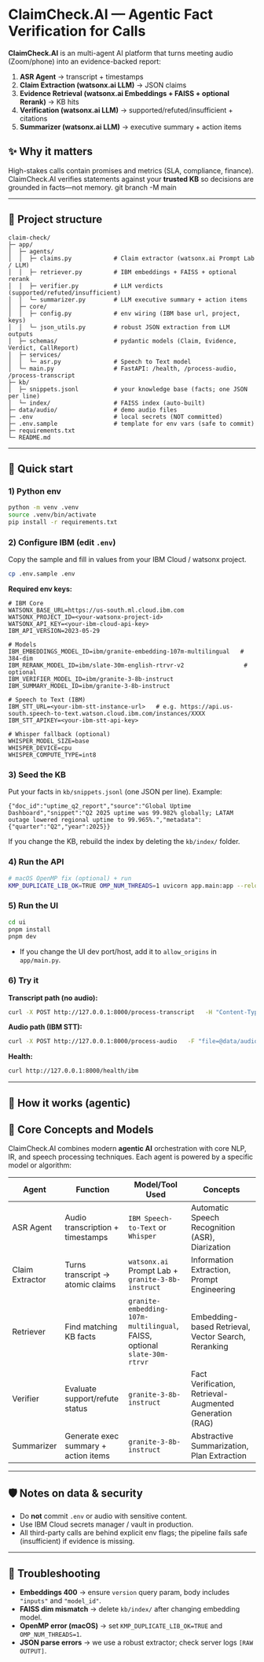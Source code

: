 # ClaimCheck.AI — Agentic Fact Verification for Calls

**ClaimCheck.AI** is an multi-agent AI platform that turns meeting audio (Zoom/phone) into an evidence-backed report:
1) **ASR Agent** → transcript + timestamps  
2) **Claim Extraction (watsonx.ai LLM)** → JSON claims  
3) **Evidence Retrieval (watsonx.ai Embeddings + FAISS + optional Rerank)** → KB hits  
4) **Verification (watsonx.ai LLM)** → supported/refuted/insufficient + citations  
5) **Summarizer (watsonx.ai LLM)** → executive summary + action items

## ✨ Why it matters

High-stakes calls contain promises and metrics (SLA, compliance, finance). ClaimCheck.AI verifies statements against your **trusted KB** so decisions are grounded in facts—not memory.
git branch -M main

---

## 🔧 Project structure

```
claim-check/
├─ app/
│  ├─ agents/
│  │  ├─ claims.py            # Claim extractor (watsonx.ai Prompt Lab / LLM)
│  │  ├─ retriever.py         # IBM embeddings + FAISS + optional rerank
│  │  ├─ verifier.py          # LLM verdicts (supported/refuted/insufficient)
│  │  └─ summarizer.py        # LLM executive summary + action items
│  ├─ core/
│  │  ├─ config.py            # env wiring (IBM base url, project, keys)
│  │  └─ json_utils.py        # robust JSON extraction from LLM outputs
│  ├─ schemas/                # pydantic models (Claim, Evidence, Verdict, CallReport)
│  ├─ services/
│  │  └─ asr.py               # Speech to Text model
│  └─ main.py                 # FastAPI: /health, /process-audio, /process-transcript
├─ kb/
│  ├─ snippets.jsonl          # your knowledge base (facts; one JSON per line)
│  └─ index/                  # FAISS index (auto-built)
├─ data/audio/                # demo audio files
├─ .env                       # local secrets (NOT committed)
├─ .env.sample                # template for env vars (safe to commit)
├─ requirements.txt
└─ README.md
```

---

## 🧪 Quick start

### 1) Python env
```bash
python -m venv .venv
source .venv/bin/activate
pip install -r requirements.txt
```

### 2) Configure IBM (edit `.env`)
Copy the sample and fill in values from your IBM Cloud / watsonx project.

```bash
cp .env.sample .env
```

**Required env keys:**
```
# IBM Core
WATSONX_BASE_URL=https://us-south.ml.cloud.ibm.com
WATSONX_PROJECT_ID=<your-watsonx-project-id>
WATSONX_API_KEY=<your-ibm-cloud-api-key>
IBM_API_VERSION=2023-05-29

# Models
IBM_EMBEDDINGS_MODEL_ID=ibm/granite-embedding-107m-multilingual   # 384-dim
IBM_RERANK_MODEL_ID=ibm/slate-30m-english-rtrvr-v2                 # optional
IBM_VERIFIER_MODEL_ID=ibm/granite-3-8b-instruct
IBM_SUMMARY_MODEL_ID=ibm/granite-3-8b-instruct

# Speech to Text (IBM)
IBM_STT_URL=<your-ibm-stt-instance-url>   # e.g. https://api.us-south.speech-to-text.watson.cloud.ibm.com/instances/XXXX
IBM_STT_APIKEY=<your-ibm-stt-api-key>

# Whisper fallback (optional)
WHISPER_MODEL_SIZE=base
WHISPER_DEVICE=cpu
WHISPER_COMPUTE_TYPE=int8
```

### 3) Seed the KB
Put your facts in `kb/snippets.jsonl` (one JSON per line). Example:

```jsonl
{"doc_id":"uptime_q2_report","source":"Global Uptime Dashboard","snippet":"Q2 2025 uptime was 99.982% globally; LATAM outage lowered regional uptime to 99.965%.","metadata":{"quarter":"Q2","year":2025}}
```

If you change the KB, rebuild the index by deleting the `kb/index/` folder.

### 4) Run the API
```bash
# macOS OpenMP fix (optional) + run
KMP_DUPLICATE_LIB_OK=TRUE OMP_NUM_THREADS=1 uvicorn app.main:app --reload
```

### 5) Run the UI
```bash
cd ui
pnpm install
pnpm dev
```
- If you change the UI dev port/host, add it to `allow_origins` in `app/main.py`.

### 6) Try it

**Transcript path (no audio):**
```bash
curl -X POST http://127.0.0.1:8000/process-transcript   -H "Content-Type: application/json"   -d '{"text":"We achieved 99.99% uptime in Q2. P95 latency under 200 ms globally. Default retention is 30 days."}'
```

**Audio path (IBM STT):**
```bash
curl -X POST http://127.0.0.1:8000/process-audio   -F "file=@data/audio/demo_call.wav"
```

**Health:**
```bash
curl http://127.0.0.1:8000/health/ibm
```

---

## 🧠 How it works (agentic)

## 🧠 Core Concepts and Models

ClaimCheck.AI combines modern **agentic AI** orchestration with core NLP, IR, and speech processing techniques. Each agent is powered by a specific model or algorithm:

| Agent         | Function                             | Model/Tool Used                              | Concepts |
|---------------|--------------------------------------|-----------------------------------------------|----------|
| ASR Agent     | Audio transcription + timestamps     | `IBM Speech-to-Text` or `Whisper`             | Automatic Speech Recognition (ASR), Diarization |
| Claim Extractor | Turns transcript → atomic claims    | `watsonx.ai` Prompt Lab + `granite-3-8b-instruct` | Information Extraction, Prompt Engineering |
| Retriever     | Find matching KB facts               | `granite-embedding-107m-multilingual`, FAISS, optional `slate-30m-rtrvr` | Embedding-based Retrieval, Vector Search, Reranking |
| Verifier      | Evaluate support/refute status       | `granite-3-8b-instruct`                       | Fact Verification, Retrieval-Augmented Generation (RAG) |
| Summarizer    | Generate exec summary + action items | `granite-3-8b-instruct`                       | Abstractive Summarization, Plan Extraction |


---

## 🛡️ Notes on data & security
- Do **not** commit `.env` or audio with sensitive content.  
- Use IBM Cloud secrets manager / vault in production.  
- All third-party calls are behind explicit env flags; the pipeline fails safe (insufficient) if evidence is missing.

---

## 🧰 Troubleshooting
- **Embeddings 400** → ensure `version` query param, body includes `"inputs"` and `"model_id"`.  
- **FAISS dim mismatch** → delete `kb/index/` after changing embedding model.  
- **OpenMP error (macOS)** → set `KMP_DUPLICATE_LIB_OK=TRUE` and `OMP_NUM_THREADS=1`.  
- **JSON parse errors** → we use a robust extractor; check server logs `[RAW OUTPUT]`.


